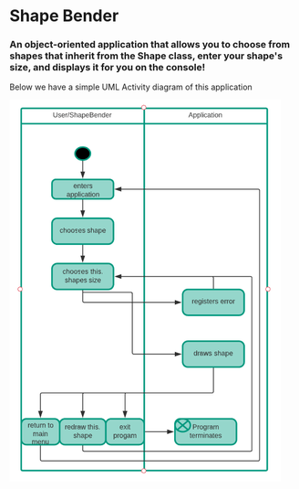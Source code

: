 # Shape Bender

<h3> An object-oriented application that allows you to choose from shapes that inherit from the Shape class, 
enter your shape's size, and displays it for you on the console! </h3>

<p>Below we have a simple UML Activity diagram of this application<p/>

![This application's UML Activity Diagram!](https://github.com/juanca-jimi/ShapeGenerator/blob/master/Shape%20Generator%20UML%20Activity%20Diagram.png?raw=true)
